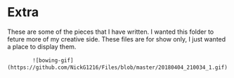 # Extra
These are some of the pieces that I have written. I wanted this folder to feture more of my creative side.
These files are for show only, I just wanted a place to display them. 







            ![bowing-gif](https://github.com/NickG1216/Files/blob/master/20180404_210034_1.gif)
